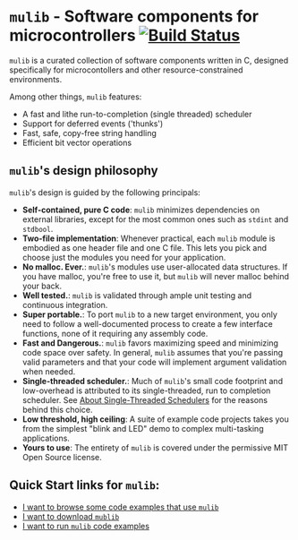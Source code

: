 # `mulib` - Software components for microcontrollers  [![Build Status](https://travis-ci.com/rdpoor/mulib.svg?branch=master)](https://travis-ci.com/rdpoor/mulib)

`mulib` is a curated collection of software components written in C, designed
specifically for microcontollers and other resource-constrained environments.

Among other things, `mulib` features:

* A fast and lithe run-to-completion (single threaded) scheduler
* Support for deferred events ('thunks')
* Fast, safe, copy-free string handling
* Efficient bit vector operations

## `mulib`'s  design philosophy

`mulib`'s design is guided by the following principals:

* **Self-contained, pure C code**: `mulib` minimizes dependencies on external
libraries, except for the most common ones such as `stdint` and `stdbool`.
* **Two-file implementation**: Whenever practical, each `mulib` module is
embodied as one header file and one C file.  This lets you pick and choose just
the modules you need for your application.
* **No malloc.  Ever.**: `mulib`'s  modules use user-allocated data structures.
If you have malloc, you're free to use it, but `mulib` will never malloc behind
your back.
* **Well tested.**: `mulib` is validated through ample unit testing and
continuous integration.
* **Super portable.**: To port `mulib` to a new target environment, you only
need to follow a well-documented process to create a few interface functions,
none of it requiring any assembly code.
* **Fast and Dangerous.**: `mulib` favors maximizing speed and minimizing code
space over safety.  In general, `mulib` assumes that you're passing valid
parameters and that your code will implement argument validation when needed.
* **Single-threaded scheduler.**: Much of `mulib`'s  small code footprint and
low-overhead is attributed to its single-threaded, run to completion scheduler.
See [About Single-Threaded Schedulers](./docs/about_single_threaded_schedulers.md)
for the reasons behind this choice.
* **Low threshold, high ceiling**: A suite of example code projects takes you
from the simplest "blink and LED" demo to complex multi-tasking applications.
* **Yours to use**: The entirety of `mulib` is covered under the permissive
MIT Open Source license.

## Quick Start links for `mulib`:

* [I want to browse some code examples that use `mulib`](./docs/quick_start.md#browse_mulib)
* [I want to download `mublib`](./docs/quick_start.md#download_mulib)
* [I want to run `mulib` code examples](./docs/quick_start.md#test_spin)
